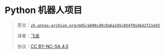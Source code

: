 # Python 机器人项目

> 原文：[`zh.annas-archive.org/md5/ab90cd9c9a6a245c854f01db41f21e93`](https://zh.annas-archive.org/md5/ab90cd9c9a6a245c854f01db41f21e93)
> 
> 译者：[飞龙](https://github.com/wizardforcel)
> 
> 协议：[CC BY-NC-SA 4.0](http://creativecommons.org/licenses/by-nc-sa/4.0/)
